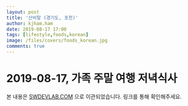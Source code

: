 ```yaml
---
layout: post
title: '산비탈 (경기도, 포천)'
author: kjham.ham
date: 2019-08-17 17:00
tags: [lifestyle,foods,korean]
image: /files/covers/foods_korean.jpg
comments: true
---
```


# 2019-08-17, 가족 주말 여행 저녁식사  

본 내용은 [SWDEVLAB.COM](https://swdevlab.com/52) 으로 이관되었습니다.
링크를 통해 확인해주세요.